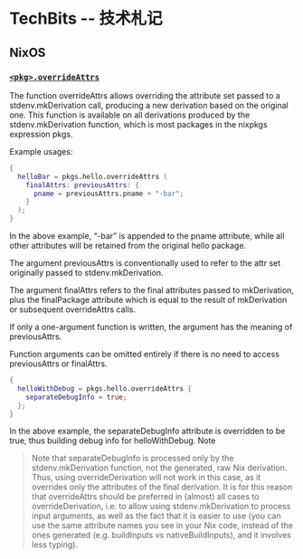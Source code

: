 # TechBits -- 技术札记

## NixOS

### [`<pkg>.overrideAttrs`](https://nixos.org/manual/nixpkgs/stable/#sec-pkg-overrideAttrs)

The function overrideAttrs allows overriding the attribute set passed to a stdenv.mkDerivation call, producing a new derivation based on the original one. This function is available on all derivations produced by the stdenv.mkDerivation function, which is most packages in the nixpkgs expression pkgs.

Example usages:

```nix
{
  helloBar = pkgs.hello.overrideAttrs (
    finalAttrs: previousAttrs: {
      pname = previousAttrs.pname + "-bar";
    }
  );
}
```

In the above example, “-bar” is appended to the pname attribute, while all other attributes will be retained from the original hello package.

The argument previousAttrs is conventionally used to refer to the attr set originally passed to stdenv.mkDerivation.

The argument finalAttrs refers to the final attributes passed to mkDerivation, plus the finalPackage attribute which is equal to the result of mkDerivation or subsequent overrideAttrs calls.

If only a one-argument function is written, the argument has the meaning of previousAttrs.

Function arguments can be omitted entirely if there is no need to access previousAttrs or finalAttrs.

```nix
{
  helloWithDebug = pkgs.hello.overrideAttrs {
    separateDebugInfo = true;
  };
}
```

In the above example, the separateDebugInfo attribute is overridden to be true, thus building debug info for helloWithDebug.
Note

> Note that separateDebugInfo is processed only by the stdenv.mkDerivation function, not the generated, raw Nix derivation. Thus, using overrideDerivation will not work in this case, as it overrides only the attributes of the final derivation. It is for this reason that overrideAttrs should be preferred in (almost) all cases to overrideDerivation, i.e. to allow using stdenv.mkDerivation to process input arguments, as well as the fact that it is easier to use (you can use the same attribute names you see in your Nix code, instead of the ones generated (e.g. buildInputs vs nativeBuildInputs), and it involves less typing).
